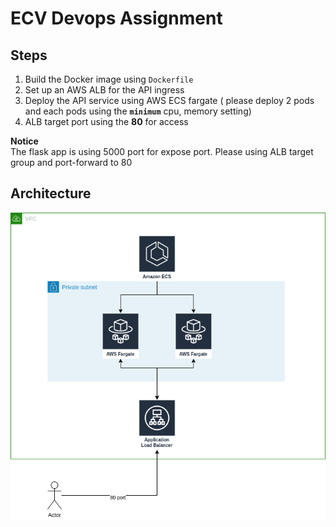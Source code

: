 # ECV Devops Assignment

## Steps
1. Build the Docker image using `Dockerfile` 
1. Set up an AWS ALB for the API ingress
1. Deploy the API service using AWS ECS fargate ( please deploy 2 pods and each pods using the **`minimum`** cpu, memory setting)
1. ALB target port using the **80** for access 

**Notice**\
The flask app is using 5000 port for expose port.
Please using ALB target group and port-forward to 80

## Architecture
![image](/architecture.png)
